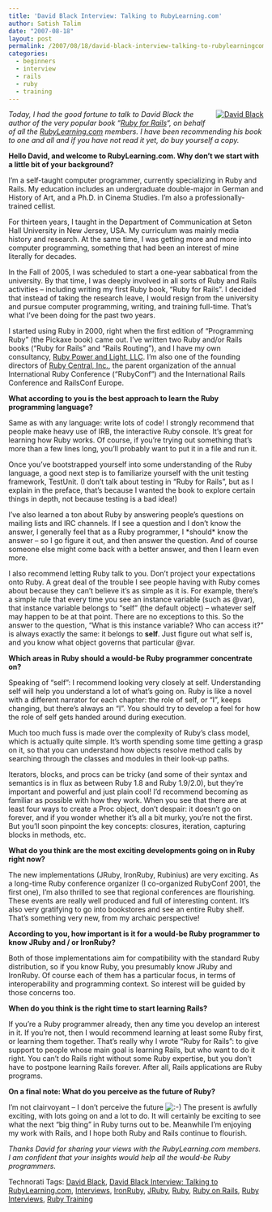 ```yaml
---
title: 'David Black Interview: Talking to RubyLearning.com'
author: Satish Talim
date: "2007-08-18"
layout: post
permalink: /2007/08/18/david-black-interview-talking-to-rubylearningcom/
categories:
  - beginners
  - interview
  - rails
  - ruby
  - training
---
```

<div style="float: right; margin-left: 10px; margin-bottom: 10px;">
  <a href="http://www.rubylearning.com/images/david.jpg" title="David Black"><img src="http://www.rubylearning.com/images/david.jpg" alt="David Black" /></a>
</div>

<div>
  <p>
    <em>Today, I had the good fortune to talk to David Black the author of the very popular book &#8220;<a href="http://www.manning.com/black/">Ruby for Rails</a>&#8220;, on behalf of all the <a href="http://rubylearning.com/">RubyLearning.com</a> members. I have been recommending his book to one and all and if you have not read it yet, do buy yourself a copy.</em>
  </p>
  
  <p>
    <strong>Hello David, and welcome to RubyLearning.com. Why don&#8217;t we start with a little bit of your background?</strong>
  </p>
  
  <p>
    I&#8217;m a self-taught computer programmer, currently specializing in Ruby and Rails. My education includes an undergraduate double-major in German and History of Art, and a Ph.D. in Cinema Studies. I&#8217;m also a professionally-trained cellist.
  </p>
  
  <p>
    For thirteen years, I taught in the Department of Communication at Seton Hall University in New Jersey, USA. My curriculum was mainly media history and research. At the same time, I was getting more and more into computer programming, something that had been an interest of mine literally for decades.
  </p>
  
  <p>
    In the Fall of 2005, I was scheduled to start a one-year sabbatical from the university. By that time, I was deeply involved in all sorts of Ruby and Rails activities &#8211; including writing my first Ruby book, &#8220;Ruby for Rails&#8221;. I decided that instead of taking the research leave, I would resign from the university and pursue computer programming, writing, and training full-time. That&#8217;s what I&#8217;ve been doing for the past two years.
  </p>
  
  <p>
    I started using Ruby in 2000, right when the first edition of &#8220;Programming Ruby&#8221; (the Pickaxe book) came out. I&#8217;ve written two Ruby and/or Rails books (&#8220;Ruby for Rails&#8221; and &#8220;Rails Routing&#8221;), and I have my own consultancy, <a href="http://www.rubypal.com/">Ruby Power and Light, LLC</a>. I&#8217;m also one of the founding directors of <a href="http://www.rubycentral.org">Ruby Central, Inc.</a>, the parent organization of the annual International Ruby Conference (&#8220;RubyConf&#8221;) and the International Rails Conference and RailsConf Europe.
  </p>
  
  <p>
    <strong>What according to you is the best approach to learn the Ruby programming language?</strong>
  </p>
  
  <p>
    Same as with any language: write lots of code! I strongly recommend that people make heavy use of IRB, the interactive Ruby console. It&#8217;s great for learning how Ruby works. Of course, if you&#8217;re trying out something that&#8217;s more than a few lines long, you&#8217;ll probably want to put it in a file and run it.
  </p>
  
  <p>
    Once you&#8217;ve bootstrapped yourself into some understanding of the Ruby language, a good next step is to familiarize yourself with the unit testing framework, TestUnit. (I don&#8217;t talk about testing in &#8220;Ruby for Rails&#8221;, but as I explain in the preface, that&#8217;s because I wanted the book to explore certain things in depth, not because testing is a bad idea!)
  </p>
  
  <p>
    I&#8217;ve also learned a ton about Ruby by answering people&#8217;s questions on mailing lists and IRC channels. If I see a question and I don&#8217;t know the answer, I generally feel that as a Ruby programmer, I *should* know the answer &#8211; so I go figure it out, and then answer the question. And of course someone else might come back with a better answer, and then I learn even more.
  </p>
  
  <p>
    I also recommend letting Ruby talk to you. Don&#8217;t project your expectations onto Ruby. A great deal of the trouble I see people having with Ruby comes about because they can&#8217;t believe it&#8217;s as simple as it is. For example, there&#8217;s a simple rule that every time you see an instance variable (such as @var), that instance variable belongs to &#8220;self&#8221; (the default object) &#8211; whatever self may happen to be at that point. There are no exceptions to this. So the answer to the question, &#8220;What is this instance variable? Who can access it?&#8221; is always exactly the same: it belongs to <strong>self</strong>. Just figure out what self is, and you know what object governs that particular @var.
  </p>
  
  <p>
    <strong>Which areas in Ruby should a would-be Ruby programmer concentrate on?</strong>
  </p>
  
  <p>
    Speaking of &#8220;self&#8221;: I recommend looking very closely at self. Understanding self will help you understand a lot of what&#8217;s going on. Ruby is like a novel with a different narrator for each chapter: the role of self, or &#8220;I&#8221;, keeps changing, but there&#8217;s always an &#8220;I&#8221;. You should try to develop a feel for how the role of self gets handed around during execution.
  </p>
  
  <p>
    Much too much fuss is made over the complexity of Ruby&#8217;s class model, which is actually quite simple. It&#8217;s worth spending some time getting a grasp on it, so that you can understand how objects resolve method calls by searching through the classes and modules in their look-up paths.
  </p>
  
  <p>
    Iterators, blocks, and procs can be tricky (and some of their syntax and semantics is in flux as between Ruby 1.8 and Ruby 1.9/2.0), but they&#8217;re important and powerful and just plain cool! I&#8217;d recommend becoming as familiar as possible with how they work. When you see that there are at least four ways to create a Proc object, don&#8217;t despair: it doesn&#8217;t go on forever, and if you wonder whether it&#8217;s all a bit murky, you&#8217;re not the first. But you&#8217;ll soon pinpoint the key concepts: closures, iteration, capturing blocks in methods, etc.
  </p>
  
  <p>
    <strong>What do you think are the most exciting developments going on in Ruby right now?</strong>
  </p>
  
  <p>
    The new implementations (JRuby, IronRuby, Rubinius) are very exciting. As a long-time Ruby conference organizer (I co-organized RubyConf 2001, the first one), I&#8217;m also thrilled to see that regional conferences are flourishing. These events are really well produced and full of interesting content. It&#8217;s also very gratifying to go into bookstores and see an entire Ruby shelf. That&#8217;s something very new, from my archaic perspective!
  </p>
  
  <p>
    <strong>According to you, how important is it for a would-be Ruby programmer to know JRuby and / or IronRuby?</strong>
  </p>
  
  <p>
    Both of those implementations aim for compatibility with the standard Ruby distribution, so if you know Ruby, you presumably know JRuby and IronRuby. Of course each of them has a particular focus, in terms of interoperability and programming context. So interest will be guided by those concerns too.
  </p>
  
  <p>
    <strong>When do you think is the right time to start learning Rails?</strong>
  </p>
  
  <p>
    If you&#8217;re a Ruby programmer already, then any time you develop an interest in it. If you&#8217;re not, then I would recommend learning at least some Ruby first, or learning them together. That&#8217;s really why I wrote &#8220;Ruby for Rails&#8221;: to give support to people whose main goal is learning Rails, but who want to do it right. You can&#8217;t do Rails right without some Ruby expertise, but you don&#8217;t have to postpone learning Rails forever. After all, Rails applications are Ruby programs.
  </p>
  
  <p>
    <strong>On a final note: What do you perceive as the future of Ruby?</strong>
  </p>
  
  <p>
    I&#8217;m not clairvoyant &#8211; I don&#8217;t perceive the future <img src="http://rubylearning.com/blog/wp-includes/images/smilies/icon_smile.gif" alt=":-)" class="wp-smiley" /> The present is awfully exciting, with lots going on and a lot to do. It will certainly be exciting to see what the next &#8220;big thing&#8221; in Ruby turns out to be. Meanwhile I&#8217;m enjoying my work with Rails, and I hope both Ruby and Rails continue to flourish.
  </p>
  
  <p>
    <em>Thanks David for sharing your views with the RubyLearning.com members. I am confident that your insights would help all the would-be Ruby programmers.</em>
  </p>
</div>

Technorati Tags: <a href="http://technorati.com/tag/David+Black" rel="tag">David Black</a>, <a href="http://technorati.com/tag/David+Black+Interview%3A+Talking+to+RubyLearning.com" rel="tag">David Black Interview: Talking to RubyLearning.com</a>, <a href="http://technorati.com/tag/Interviews" rel="tag">Interviews</a>, <a href="http://technorati.com/tag/IronRuby" rel="tag">IronRuby</a>, <a href="http://technorati.com/tag/JRuby" rel="tag">JRuby</a>, <a href="http://technorati.com/tag/Ruby" rel="tag">Ruby</a>, <a href="http://technorati.com/tag/Ruby+on+Rails" rel="tag">Ruby on Rails</a>, <a href="http://technorati.com/tag/Ruby+Interviews" rel="tag">Ruby Interviews</a>, <a href="http://technorati.com/tag/Ruby+Training" rel="tag">Ruby Training</a>

